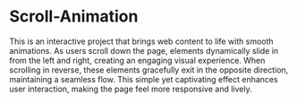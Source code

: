 # Scroll-Animation
This is an interactive project that brings web content to life with smooth animations. As users scroll down the page, elements dynamically slide in from the left and right, creating an engaging visual experience. When scrolling in reverse, these elements gracefully exit in the opposite direction, maintaining a seamless flow. This simple yet captivating effect enhances user interaction, making the page feel more responsive and lively.

